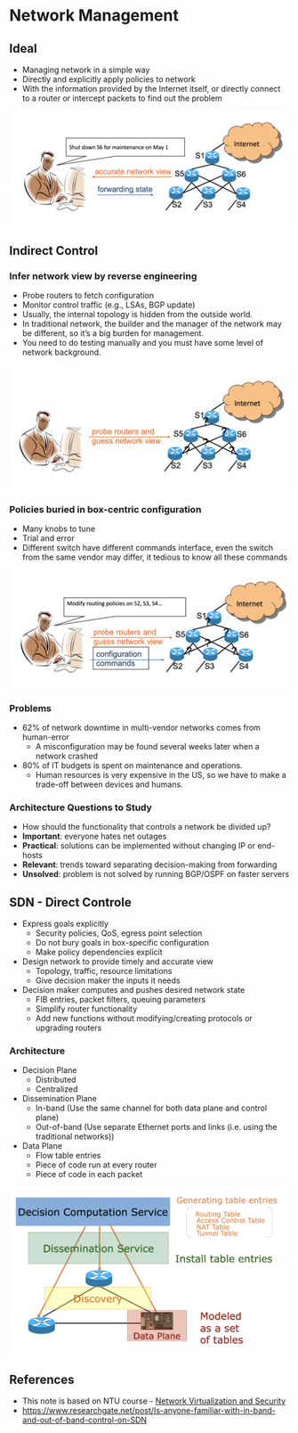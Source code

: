 # Network Management

## Ideal 
- Managing network in a simple way
- Directly and explicitly apply policies to network
- With the information provided by the Internet itself, or directly connect to a router or intercept packets to find out the problem

![management-ideal](../../../../../static/img/network-virtualization/SDN/management-ideal.png)

## Indirect Control

### Infer network view by reverse engineering
- Probe routers to fetch configuration
- Monitor control traffic (e.g., LSAs, BGP update)
- Usually, the internal topology is hidden from the outside world.
- In traditional network, the builder and the manager of the network may be different, so it’s a big burden for management.
- You need to do testing manually and you must have some level of network background.

![management-indirect-probe](../../../../../static/img/network-virtualization/SDN/management-indirect-probe.png)


### Policies buried in box-centric configuration
- Many knobs to tune
- Trial and error
- Different switch have different commands interface, even the switch from the same vendor may differ, it tedious to know all these commands

![management-indirect-command](../../../../../static/img/network-virtualization/SDN/management-indirect-command.png)


### Problems
- 62% of network downtime in multi-vendor networks comes from human-error
    - A misconfiguration may be found several weeks later when a network crashed
- 80% of IT budgets is spent on maintenance and operations. 
    - Human resources is very expensive in the US, so we have to make a trade-off between devices and humans. 

### Architecture Questions to Study
- How should the functionality that controls a network be divided up?
- **Important**: everyone hates net outages
- **Practical**: solutions can be implemented without changing IP or end-hosts
- **Relevant**: trends toward separating decision-making from forwarding
- **Unsolved**: problem is not solved by running BGP/OSPF on faster servers

## SDN - Direct Controle
- Express goals explicitly
    - Security policies, QoS, egress point selection
    - Do not bury goals in box-specific configuration
    - Make policy dependencies explicit
- Design network to provide timely and accurate view
    - Topology, traffic, resource limitations
    - Give decision maker the inputs it needs
- Decision maker computes and pushes desired network state
    - FIB entries, packet filters, queuing parameters
    - Simplify router functionality
    - Add new functions without modifying/creating protocols or upgrading routers

### Architecture
- Decision Plane
    - Distributed
    - Centralized
- Dissemination Plane
    - In-band (Use the same channel for both data plane and control plane)
    - Out-of-band (Use separate Ethernet ports and links (i.e. using the traditional networks))
- Data Plane
    - Flow table entries
    - Piece of code run at every router
    - Piece of code in each packet

![management-architecture](../../../../../static/img/network-virtualization/SDN/management-architecture.png)


## References
- This note is based on NTU course - [Network Virtualization and Security](https://nol.ntu.edu.tw/nol/coursesearch/print_table.php?course_id=942%20U0710&class=&dpt_code=9420&ser_no=50698&semester=110-1&lang=CH)
- https://www.researchgate.net/post/Is-anyone-familiar-with-in-band-and-out-of-band-control-on-SDN